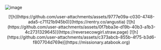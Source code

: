 ![image](https://i.postimg.cc/T2Sn4ksk/129-Sem-T-tulo-20250710170239.png)

<center> [![h](https://github.com/user-attachments/assets/9777e09a-c030-4748-ada5-c71121b945b0)](https://rentry.co/angustia)
[![h](https://github.com/user-attachments/assets/0f7bba3e-d19b-40b3-a1b3-4c2731329645)](https://reversecowgirl.straw.page)
[![h](https://github.com/user-attachments/assets/c373abcb-855b-4f75-b3d6-f807704d769e)](https://missionary.atabook.org) </center>
</p>


